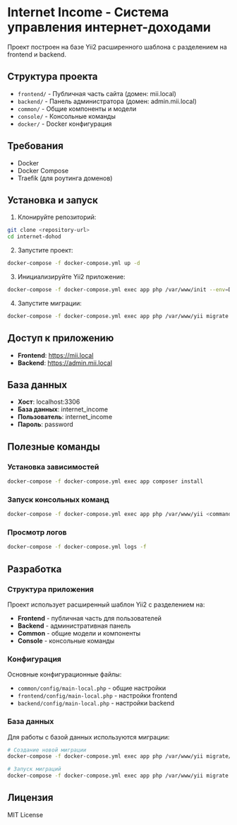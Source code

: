# Internet Income - Система управления интернет-доходами

Проект построен на базе Yii2 расширенного шаблона с разделением на frontend и backend.

## Структура проекта

- `frontend/` - Публичная часть сайта (домен: mii.local)
- `backend/` - Панель администратора (домен: admin.mii.local)
- `common/` - Общие компоненты и модели
- `console/` - Консольные команды
- `docker/` - Docker конфигурация

## Требования

- Docker
- Docker Compose
- Traefik (для роутинга доменов)

## Установка и запуск

1. Клонируйте репозиторий:
```bash
git clone <repository-url>
cd internet-dohod
```

2. Запустите проект:
```bash
docker-compose -f docker-compose.yml up -d
```

3. Инициализируйте Yii2 приложение:
```bash
docker-compose -f docker-compose.yml exec app php /var/www/init --env=Development --overwrite=All
```

4. Запустите миграции:
```bash
docker-compose -f docker-compose.yml exec app php /var/www/yii migrate --interactive=0
```

## Доступ к приложению

- **Frontend**: https://mii.local
- **Backend**: https://admin.mii.local

## База данных

- **Хост**: localhost:3306
- **База данных**: internet_income
- **Пользователь**: internet_income
- **Пароль**: password

## Полезные команды

### Установка зависимостей
```bash
docker-compose -f docker-compose.yml exec app composer install
```

### Запуск консольных команд
```bash
docker-compose -f docker-compose.yml exec app php /var/www/yii <command>
```

### Просмотр логов
```bash
docker-compose -f docker-compose.yml logs -f
```

## Разработка

### Структура приложения

Проект использует расширенный шаблон Yii2 с разделением на:

- **Frontend** - публичная часть для пользователей
- **Backend** - административная панель
- **Common** - общие модели и компоненты
- **Console** - консольные команды

### Конфигурация

Основные конфигурационные файлы:
- `common/config/main-local.php` - общие настройки
- `frontend/config/main-local.php` - настройки frontend
- `backend/config/main-local.php` - настройки backend

### База данных

Для работы с базой данных используются миграции:
```bash
# Создание новой миграции
docker-compose -f docker-compose.yml exec app php /var/www/yii migrate/create <migration_name>

# Запуск миграций
docker-compose -f docker-compose.yml exec app php /var/www/yii migrate --interactive=0
```

## Лицензия

MIT License 